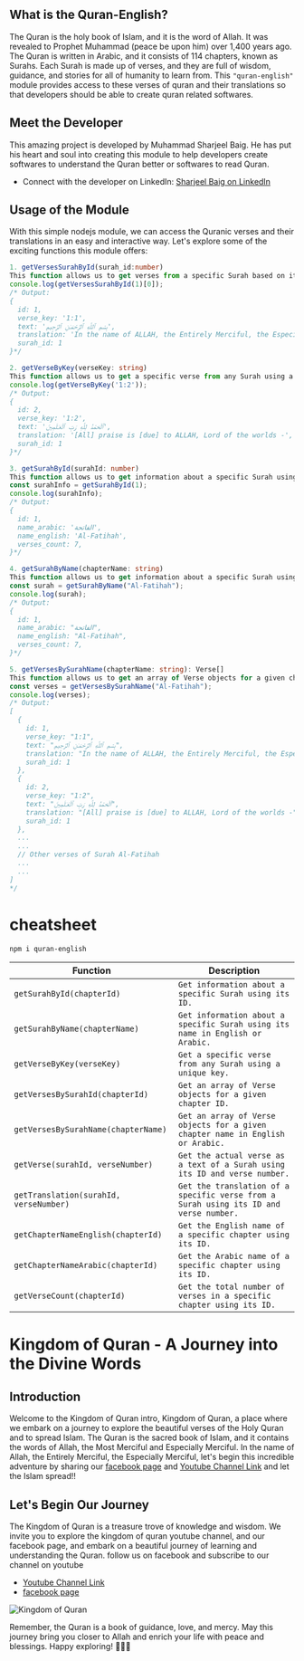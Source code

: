 ## What is the Quran-English?
The Quran is the holy book of Islam, and it is the word of Allah. It was revealed to Prophet Muhammad (peace be upon him) over 1,400 years ago. The Quran is written in Arabic, and it consists of 114 chapters, known as Surahs. Each Surah is made up of verses, and they are full of wisdom, guidance, and stories for all of humanity to learn from. This `"quran-english"` module provides access to these verses of quran and their translations so that developers should be able to create quran related softwares.

## Meet the Developer
This amazing project is developed by Muhammad Sharjeel Baig. He has put his heart and soul into creating this module to help developers create softwares to understand the Quran better or softwares to read Quran.

- Connect with the developer on LinkedIn: [Sharjeel Baig on LinkedIn](https://www.linkedin.com/in/sharjeel-baig-250858222/)

## Usage of the Module
With this simple nodejs module, we can access the Quranic verses and their translations in an easy and interactive way. Let's explore some of the exciting functions this module offers:

```typescript
1. getVersesSurahById(surah_id:number)
This function allows us to get verses from a specific Surah based on its Surah number. For example, to get the first verse of Surah Al-Fatihah, we can use the following code:
console.log(getVersesSurahById(1)[0]);
/* Output:
{
  id: 1,
  verse_key: '1:1',
  text: 'بِسْمِ ٱللَّهِ ٱلرَّحْمَـٰنِ ٱلرَّحِيمِ',
  translation: 'In the name of ALLAH, the Entirely Merciful, the Especially Merciful.',
  surah_id: 1
}*/
```

```typescript
2. getVerseByKey(verseKey: string)
This function allows us to get a specific verse from any Surah using a unique key. For example, to get the second verse of Surah Al-Fatihah, we can use the following code:
console.log(getVerseByKey('1:2'));
/* Output:
{
  id: 2,
  verse_key: '1:2',
  text: 'ٱلْحَمْدُ لِلَّهِ رَبِّ ٱلْعَـٰلَمِينَ',
  translation: '[All] praise is [due] to ALLAH, Lord of the worlds -',
  surah_id: 1
}*/
```

```typescript
3. getSurahById(surahId: number)
This function allows us to get information about a specific Surah using its ID. For example:
const surahInfo = getSurahById(1);
console.log(surahInfo);
/* Output:
{
  id: 1,
  name_arabic: 'الفاتحة',
  name_english: 'Al-Fatihah',
  verses_count: 7,
}*/
```

```typescript
4. getSurahByName(chapterName: string)
This function allows us to get information about a specific Surah using its name in English or Arabic. For example:
const surah = getSurahByName("Al-Fatihah");
console.log(surah);
/* Output:
{
  id: 1,
  name_arabic: "الفاتحة",
  name_english: "Al-Fatihah",
  verses_count: 7,
}*/
```

```typescript
5. getVersesBySurahName(chapterName: string): Verse[]
This function allows us to get an array of Verse objects for a given chapter name. For example, to get all the verses of Surah Al-Fatihah, we can use the following code:
const verses = getVersesBySurahName("Al-Fatihah");
console.log(verses);
/* Output:
[
  {
    id: 1,
    verse_key: "1:1",
    text: "بِسْمِ ٱللَّهِ ٱلرَّحْمَـٰنِ ٱلرَّحِيمِ",
    translation: "In the name of ALLAH, the Entirely Merciful, the Especially Merciful.",
    surah_id: 1
  },
  {
    id: 2,
    verse_key: "1:2",
    text: "ٱلْحَمْدُ لِلَّهِ رَبِّ ٱلْعَـٰلَمِينَ",
    translation: "[All] praise is [due] to ALLAH, Lord of the worlds -",
    surah_id: 1
  },
  ...
  ...
  // Other verses of Surah Al-Fatihah
  ...
  ...
]
*/
```
# cheatsheet

```bash
npm i quran-english
```

| Function                          | Description                                                                                          |
|-----------------------------------|------------------------------------------------------------------------------------------------------|
| `getSurahById(chapterId)`         | `Get information about a specific Surah using its ID.`                                              |
| `getSurahByName(chapterName)`     | `Get information about a specific Surah using its name in English or Arabic.`                       |
| `getVerseByKey(verseKey)`         | `Get a specific verse from any Surah using a unique key.`                                           |
| `getVersesBySurahId(chapterId)`   | `Get an array of Verse objects for a given chapter ID.`                                             |
| `getVersesBySurahName(chapterName)` | `Get an array of Verse objects for a given chapter name in English or Arabic.`                     |
| `getVerse(surahId, verseNumber)`  | `Get the actual verse as a text of a Surah using its ID and verse number.`                      |
| `getTranslation(surahId, verseNumber)` | `Get the translation of a specific verse from a Surah using its ID and verse number.`               |
| `getChapterNameEnglish(chapterId)` | `Get the English name of a specific chapter using its ID.`                                          |
| `getChapterNameArabic(chapterId)`  | `Get the Arabic name of a specific chapter using its ID.`                                           |
| `getVerseCount(chapterId)`        | `Get the total number of verses in a specific chapter using its ID.`                                |

# Kingdom of Quran - A Journey into the Divine Words

## Introduction
Welcome to the Kingdom of Quran intro, Kingdom of Quran, a place where we embark on a journey to explore the beautiful verses of the Holy Quran and to spread Islam. The Quran is the sacred book of Islam, and it contains the words of Allah, the Most Merciful and Especially Merciful. In the name of Allah, the Entirely Merciful, the Especially Merciful, let's begin this incredible adventure by sharing our [facebook page](https://www.facebook.com/kingdomofquranfb/?show_switched_toast=0&show_invite_to_follow=0&show_switched_tooltip=0&show_podcast_settings=0&show_community_review_changes=0&show_community_rollback=0&show_follower_visibility_disclosure=0) and [Youtube Channel Link](https://youtube.com/c/kingdomofquran) and let the Islam spread!!
## Let's Begin Our Journey
The Kingdom of Quran is a treasure trove of knowledge and wisdom. We invite you to explore the kingdom of quran youtube channel, and our facebook page, and embark on a beautiful journey of learning and understanding the Quran.
follow us on facebook and subscribe to our channel on youtube

- [Youtube Channel Link](https://youtube.com/c/kingdomofquran)
- [facebook page](https://www.facebook.com/kingdomofquranfb/?show_switched_toast=0&show_invite_to_follow=0&show_switched_tooltip=0&show_podcast_settings=0&show_community_review_changes=0&show_community_rollback=0&show_follower_visibility_disclosure=0)

![Kingdom of Quran](https://firebasestorage.googleapis.com/v0/b/shazi-cloud.appspot.com/o/kingdomofquran%20banner.png?alt=media&token=60fd7c45-1dae-4b54-9f22-0b42b40ca5ae)

Remember, the Quran is a book of guidance, love, and mercy. May this journey bring you closer to Allah and enrich your life with peace and blessings. Happy exploring! 🌟🕌📜
